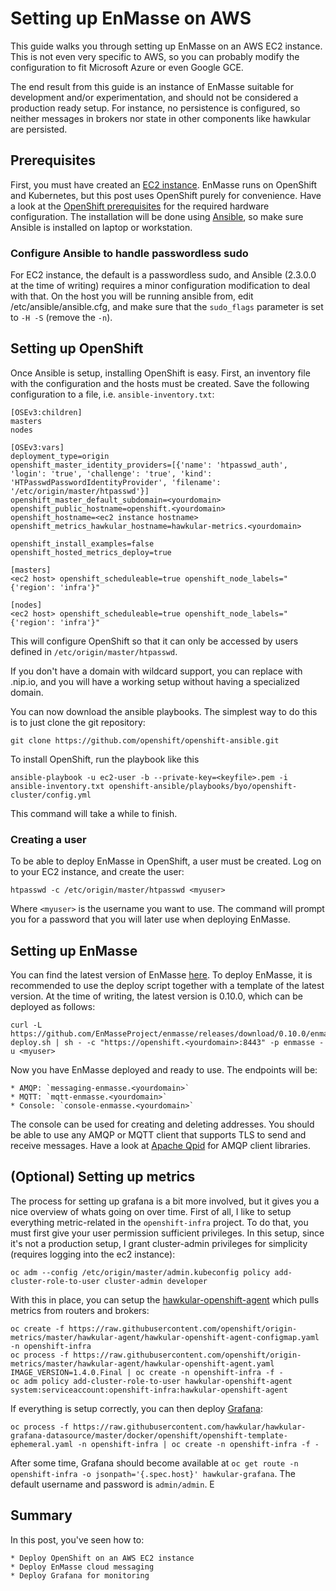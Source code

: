 # Setting up EnMasse on AWS

This guide walks you through setting up EnMasse on an AWS EC2 instance. This is not even very specific to AWS, so you can probably modify the configuration to fit Microsoft Azure or even Google GCE. 

The end result from this guide is an instance of EnMasse suitable for development and/or experimentation, and should not be considered a production ready setup. For instance, no persistence is configured, so neither messages in brokers nor state in other components like hawkular are persisted.

## Prerequisites

First, you must have created an [EC2 instance](https://aws.amazon.com/ec2/). EnMasse runs on OpenShift and Kubernetes, but this post uses OpenShift purely for convenience. Have a look at the [OpenShift prerequisites](https://docs.openshift.org/latest/install_config/install/prerequisites.html) for the required hardware configuration. The installation will be done using [Ansible](https://www.ansible.com), so make sure Ansible is installed on laptop or workstation.

### Configure Ansible to handle passwordless sudo

For EC2 instance, the default is a passwordless sudo, and Ansible (2.3.0.0 at the time of writing) requires a minor configuration modification to deal with that.  On the host you will be running ansible from, edit /etc/ansible/ansible.cfg, and make sure that the `sudo_flags` parameter is set to `-H -S` (remove the `-n`).

## Setting up OpenShift

Once Ansible is setup, installing OpenShift is easy. First, an inventory file with the configuration
and the hosts must be created. Save the following configuration to a file, i.e. `ansible-inventory.txt`:

    [OSEv3:children]
    masters
    nodes

    [OSEv3:vars]
    deployment_type=origin
    openshift_master_identity_providers=[{'name': 'htpasswd_auth', 'login': 'true', 'challenge': 'true', 'kind': 'HTPasswdPasswordIdentityProvider', 'filename': '/etc/origin/master/htpasswd'}]
    openshift_master_default_subdomain=<yourdomain>
    openshift_public_hostname=openshift.<yourdomain>
    openshift_hostname=<ec2 instance hostname>
    openshift_metrics_hawkular_hostname=hawkular-metrics.<yourdomain>

    openshift_install_examples=false
    openshift_hosted_metrics_deploy=true

    [masters]
    <ec2 host> openshift_scheduleable=true openshift_node_labels="{'region': 'infra'}"

    [nodes]
    <ec2 host> openshift_scheduleable=true openshift_node_labels="{'region': 'infra'}"

This will configure OpenShift so that it can only be accessed by users defined in `/etc/origin/master/htpasswd`.

If you don't have a domain with wildcard support, you can replace <yourdomain> with <ip>.nip.io, and
you will have a working setup without having a specialized domain. 

You can now download the ansible playbooks. The simplest way to do this is to just clone the git
repository:

    git clone https://github.com/openshift/openshift-ansible.git

To install OpenShift, run the playbook like this

    ansible-playbook -u ec2-user -b --private-key=<keyfile>.pem -i ansible-inventory.txt openshift-ansible/playbooks/byo/openshift-cluster/config.yml

This command will take a while to finish.

### Creating a user

To be able to deploy EnMasse in OpenShift, a user must be created. Log on to your EC2
instance, and create the user:

    htpasswd -c /etc/origin/master/htpasswd <myuser>

Where `<myuser>` is the username you want to use. The command will prompt you for a password that
you will later use when deploying EnMasse.

## Setting up EnMasse

You can find the latest version of EnMasse [here](https://github.com/EnMasseProject/enmasse/releases/latest). To deploy EnMasse, it is recommended to use the deploy script together with a template of the latest version. At the time of writing, the latest version is 0.10.0, which can be deployed as follows:

    curl -L https://github.com/EnMasseProject/enmasse/releases/download/0.10.0/enmasse-deploy.sh | sh - -c "https://openshift.<yourdomain>:8443" -p enmasse -u <myuser>

Now you have EnMasse deployed and ready to use. The endpoints will be:

    * AMQP: `messaging-enmasse.<yourdomain>`
    * MQTT: `mqtt-enmasse.<yourdomain>`
    * Console: `console-enmasse.<yourdomain>`

The console can be used for creating and deleting addresses. You should be able to use any AMQP or MQTT client that supports TLS to send and receive messages. Have a look at [Apache Qpid](http://qpid.apache.org/) for AMQP client libraries.

## (Optional) Setting up metrics

The process for setting up grafana is a bit more involved, but it gives you a nice overview of whats
going on over time. First of all, I like to setup everything metric-related in the `openshift-infra`
project. To do that, you must first give your user permission sufficient privileges. In this setup,
since it's not a production setup, I grant cluster-admin privileges for simplicity (requires logging
into the ec2 instance):

    oc adm --config /etc/origin/master/admin.kubeconfig policy add-cluster-role-to-user cluster-admin developer

With this in place, you can setup the [hawkular-openshift-agent](https://github.com/hawkular/hawkular-openshift-agent) which pulls metrics from routers and brokers:

    oc create -f https://raw.githubusercontent.com/openshift/origin-metrics/master/hawkular-agent/hawkular-openshift-agent-configmap.yaml -n openshift-infra
    oc process -f https://raw.githubusercontent.com/openshift/origin-metrics/master/hawkular-agent/hawkular-openshift-agent.yaml IMAGE_VERSION=1.4.0.Final | oc create -n openshift-infra -f -
    oc adm policy add-cluster-role-to-user hawkular-openshift-agent system:serviceaccount:openshift-infra:hawkular-openshift-agent

If everything is setup correctly, you can then deploy [Grafana](https://grafana.com/):

    oc process -f https://raw.githubusercontent.com/hawkular/hawkular-grafana-datasource/master/docker/openshift/openshift-template-ephemeral.yaml -n openshift-infra | oc create -n openshift-infra -f -

After some time, Grafana should become available at `oc get route -n openshift-infra -o jsonpath='{.spec.host}' hawkular-grafana`. The default username and password is `admin/admin`. E

## Summary

In this post, you've seen how to:

    * Deploy OpenShift on an AWS EC2 instance
    * Deploy EnMasse cloud messaging
    * Deploy Grafana for monitoring
